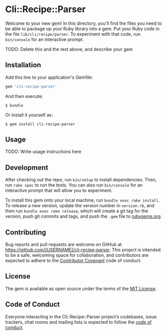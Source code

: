 # Cli::Recipe::Parser

Welcome to your new gem! In this directory, you'll find the files you need to be able to package up your Ruby library into a gem. Put your Ruby code in the file `lib/cli/recipe/parser`. To experiment with that code, run `bin/console` for an interactive prompt.

TODO: Delete this and the text above, and describe your gem

## Installation

Add this line to your application's Gemfile:

```ruby
gem 'cli-recipe-parser'
```

And then execute:

    $ bundle

Or install it yourself as:

    $ gem install cli-recipe-parser

## Usage

TODO: Write usage instructions here

## Development

After checking out the repo, run `bin/setup` to install dependencies. Then, run `rake spec` to run the tests. You can also run `bin/console` for an interactive prompt that will allow you to experiment.

To install this gem onto your local machine, run `bundle exec rake install`. To release a new version, update the version number in `version.rb`, and then run `bundle exec rake release`, which will create a git tag for the version, push git commits and tags, and push the `.gem` file to [rubygems.org](https://rubygems.org).

## Contributing

Bug reports and pull requests are welcome on GitHub at https://github.com/[USERNAME]/cli-recipe-parser. This project is intended to be a safe, welcoming space for collaboration, and contributors are expected to adhere to the [Contributor Covenant](http://contributor-covenant.org) code of conduct.

## License

The gem is available as open source under the terms of the [MIT License](https://opensource.org/licenses/MIT).

## Code of Conduct

Everyone interacting in the Cli::Recipe::Parser project’s codebases, issue trackers, chat rooms and mailing lists is expected to follow the [code of conduct](https://github.com/[USERNAME]/cli-recipe-parser/blob/master/CODE_OF_CONDUCT.md).
